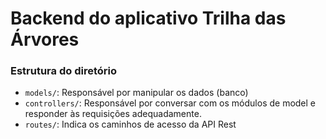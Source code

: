 # Backend do aplicativo Trilha das Árvores

### Estrutura do diretório
- `models/`: Responsável por manipular os dados (banco)
- `controllers/`: Responsável por conversar com os módulos de model e responder às requisições
adequadamente.
- `routes/`: Indica os caminhos de acesso da API Rest